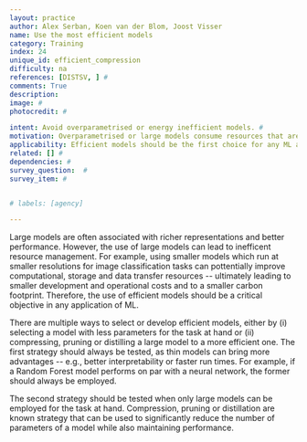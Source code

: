 ```yaml
---
layout: practice
author: Alex Serban, Koen van der Blom, Joost Visser
name: Use the most efficient models
category: Training
index: 24
unique_id: efficient_compression
difficulty: na
references: [DISTSV, ] #
comments: True
description:
image: #
photocredit: #

intent: Avoid overparametrised or energy inefficient models. #
motivation: Overparametrised or large models consume resources that are potentially excessive. Using smaller models -- such as prunned, compressed or distilled models -- can often make efficient use of computational resources without loss of performance.
applicability: Efficient models should be the first choice for any ML application.
related: [] #
dependencies: #
survey_question:  #
survey_item: # 


# labels: [agency]

---
```


Large models are often associated with richer representations and better performance. 
However, the use of large models can lead to inefficent resource management.
For example, using smaller models which run at smaller resolutions for image classification tasks can pottentially improve computational, storage and data transfer resources -- ultimately leading to smaller development and operational costs and to a smaller carbon footprint.
Therefore, the use of efficient models should be a critical objective in any application of ML.

There are multiple ways to select or develop efficient models, either by (i) selecting a model with less parameters for the task at hand or (ii) compressing, pruning or distilling a large model to a more efficient one.
The first strategy should always be tested, as thin models can bring more advantages -- e.g., better interpretability or faster run times.
For example, if a Random Forest model performs on par with a neural network, the former should always be employed.

The second strategy should be tested when only large models can be employed for the task at hand.
Compression, pruning or distillation are known strategy that can be used to significantly reduce the number of parameters of a model while also maintaining performance.